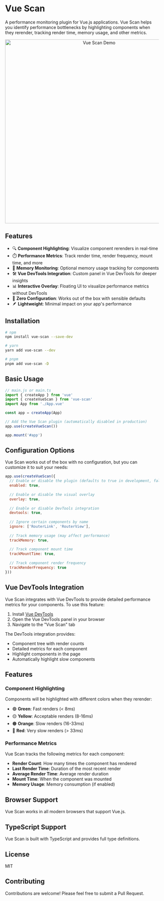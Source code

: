 # Vue Scan

A performance monitoring plugin for Vue.js applications. Vue Scan helps you identify performance bottlenecks by highlighting components when they rerender, tracking render time, memory usage, and other metrics.

<p align="center">
  <img src="https://placehold.co/600x400?text=Vue+Scan+Demo" alt="Vue Scan Demo" width="600" />
</p>

## Features

- 🔍 **Component Highlighting**: Visualize component rerenders in real-time
- ⏱️ **Performance Metrics**: Track render time, render frequency, mount time, and more
- 🧠 **Memory Monitoring**: Optional memory usage tracking for components
- 🛠️ **Vue DevTools Integration**: Custom panel in Vue DevTools for deeper insights
- 📊 **Interactive Overlay**: Floating UI to visualize performance metrics without DevTools
- 🚫 **Zero Configuration**: Works out of the box with sensible defaults
- 🪶 **Lightweight**: Minimal impact on your app's performance

## Installation

```bash
# npm
npm install vue-scan --save-dev

# yarn
yarn add vue-scan --dev

# pnpm
pnpm add vue-scan -D
```

## Basic Usage

```js
// main.js or main.ts
import { createApp } from 'vue'
import { createVueScan } from 'vue-scan'
import App from './App.vue'

const app = createApp(App)

// Add the Vue Scan plugin (automatically disabled in production)
app.use(createVueScan())

app.mount('#app')
```

## Configuration Options

Vue Scan works out of the box with no configuration, but you can customize it to suit your needs:

```js
app.use(createVueScan({
  // Enable or disable the plugin (defaults to true in development, false in production)
  enabled: true,
  
  // Enable or disable the visual overlay
  overlay: true,
  
  // Enable or disable DevTools integration
  devtools: true,
  
  // Ignore certain components by name
  ignore: ['RouterLink', 'RouterView'],
  
  // Track memory usage (may affect performance)
  trackMemory: true,
  
  // Track component mount time
  trackMountTime: true,
  
  // Track component render frequency
  trackRenderFrequency: true
}))
```

## Vue DevTools Integration

Vue Scan integrates with Vue DevTools to provide detailed performance metrics for your components. To use this feature:

1. Install [Vue DevTools](https://devtools.vuejs.org/guide/installation.html)
2. Open the Vue DevTools panel in your browser
3. Navigate to the "Vue Scan" tab

The DevTools integration provides:

- Component tree with render counts
- Detailed metrics for each component
- Highlight components in the page
- Automatically highlight slow components

## Features

### Component Highlighting

Components will be highlighted with different colors when they rerender:

- 🟢 **Green**: Fast renders (< 8ms)
- 🟡 **Yellow**: Acceptable renders (8-16ms)
- 🟠 **Orange**: Slow renders (16-33ms)
- 🔴 **Red**: Very slow renders (> 33ms)

### Performance Metrics

Vue Scan tracks the following metrics for each component:

- **Render Count**: How many times the component has rendered
- **Last Render Time**: Duration of the most recent render
- **Average Render Time**: Average render duration
- **Mount Time**: When the component was mounted
- **Memory Usage**: Memory consumption (if enabled)

## Browser Support

Vue Scan works in all modern browsers that support Vue.js.

## TypeScript Support

Vue Scan is built with TypeScript and provides full type definitions.

## License

MIT

## Contributing

Contributions are welcome! Please feel free to submit a Pull Request.